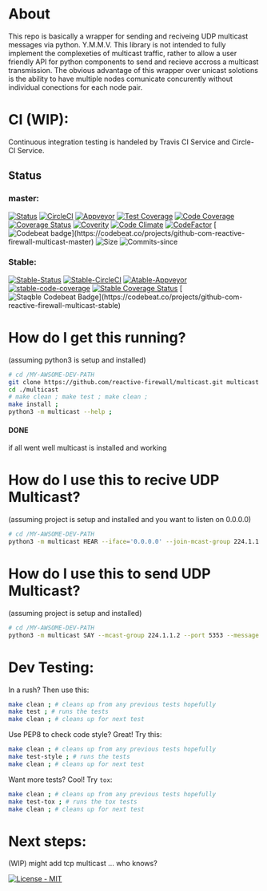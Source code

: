 # About
This repo is basically a wrapper for sending and reciveing UDP multicast messages via python. Y.M.M.V.
This library is not intended to fully implement the complexeties of multicast traffic, rather to allow a user
friendly API for python components to send and recieve accross a multicast transmission.
The obvious advantage of this wrapper over unicast solotions is the ability to have multiple nodes comunicate
concurently without individual conections for each node pair.

# CI (WIP):

Continuous integration testing is handeled by Travis CI Service and Circle-CI Service.

## Status

### master:
[![Status](https://travis-ci.org/reactive-firewall/multicast.svg?branch=master)](https://travis-ci.org/reactive-firewall/multicast)
[![CircleCI](https://circleci.com/gh/reactive-firewall/multicast/tree/master.svg?style=svg)](https://circleci.com/gh/reactive-firewall/multicast/tree/master)
[![Appveyor](https://ci.appveyor.com/api/projects/status/??????/branch/master?svg=true)](https://ci.appveyor.com/project/reactive-firewall/multicast/branch/master)
[![Test Coverage](https://api.codeclimate.com/v1/badges/?????/test_coverage)](https://codeclimate.com/github/reactive-firewall/multicast/test_coverage)
[![Code Coverage](https://codecov.io/gh/reactive-firewall/multicast/branch/master/graph/badge.svg)](https://codecov.io/gh/reactive-firewall/multicast/branch/master/)
[![Coverage Status](https://coveralls.io/repos/github/reactive-firewall/multicast/badge.svg?branch=master)](https://coveralls.io/github/reactive-firewall/multicast?branch=master)
[![Coverity](https://scan.coverity.com/projects/????/badge.svg)](https://scan.coverity.com/projects/reactive-firewall-multicast)
[![Code Climate](https://codeclimate.com/github/reactive-firewall/multicast/badges/gpa.svg)](https://codeclimate.com/github/reactive-firewall/multicast)
[![CodeFactor](https://www.codefactor.io/repository/github/reactive-firewall/multicast/badge)](https://www.codefactor.io/repository/github/reactive-firewall/multicast)
[![Codebeat badge](https://codebeat.co/badges/?????)](https://codebeat.co/projects/github-com-reactive-firewall-multicast-master)
![Size](https://img.shields.io/github/languages/code-size/reactive-firewall/multicast.svg)
![Commits-since](https://img.shields.io/github/commits-since/reactive-firewall/multicast/stable.svg?maxAge=9000)

### Stable:
[![Stable-Status](https://travis-ci.org/reactive-firewall/multicast.svg?branch=stable)](https://travis-ci.org/reactive-firewall/multicast)
[![Stable-CircleCI](https://circleci.com/gh/reactive-firewall/multicast/tree/stable.svg?style=svg)](https://circleci.com/gh/reactive-firewall/multicast/tree/stable)
[![Atable-Appveyor](https://ci.appveyor.com/api/projects/status/????/branch/stable?svg=true)](https://ci.appveyor.com/project/reactive-firewall/multicast/branch/stable)
[![stable-code-coverage](https://codecov.io/gh/reactive-firewall/multicast/branch/stable/graph/badge.svg)](https://codecov.io/gh/reactive-firewall/multicast/branch/stable/)
[![Stable Coverage Status](https://coveralls.io/repos/github/reactive-firewall/multicast/badge.svg?branch=stable)](https://coveralls.io/github/reactive-firewall/multicast?branch=stable)
[![Staqble Codebeat Badge](https://codebeat.co/badges/????)](https://codebeat.co/projects/github-com-reactive-firewall-multicast-stable)

# How do I get this running?

(assuming python3 is setup and installed)

```bash
# cd /MY-AWSOME-DEV-PATH
git clone https://github.com/reactive-firewall/multicast.git multicast
cd ./multicast
# make clean ; make test ; make clean ;
make install ;
python3 -m multicast --help ;
```

#### DONE
if all went well multicast is installed and working


# How do I use this to recive UDP Multicast?

(assuming project is setup and installed and you want to listen on 0.0.0.0)

```bash
# cd /MY-AWSOME-DEV-PATH
python3 -m multicast HEAR --iface='0.0.0.0' --join-mcast-group 224.1.1.2 --bind-group '224.1.1.2' --port 5353
```

# How do I use this to send UDP Multicast?

(assuming project is setup and installed)

```bash
# cd /MY-AWSOME-DEV-PATH
python3 -m multicast SAY --mcast-group 224.1.1.2 --port 5353 --message "Hello World!"
```

# Dev Testing:

In a rush? Then use this:

```bash
make clean ; # cleans up from any previous tests hopefully
make test ; # runs the tests
make clean ; # cleans up for next test
```

Use PEP8 to check code style? Great! Try this:

```bash
make clean ; # cleans up from any previous tests hopefully
make test-style ; # runs the tests
make clean ; # cleans up for next test
```

Want more tests? Cool! Try `tox`:

```bash
make clean ; # cleans up from any previous tests hopefully
make test-tox ; # runs the tox tests
make clean ; # cleans up for next test
```

# Next steps:

(WIP) might add tcp multicast ... who knows?


[![License - MIT](https://img.shields.io/github/license/reactive-firewall/multicast.svg?maxAge=3600)](https://github.com/reactive-firewall/multicast/blob/stable/LICENSE.md)

